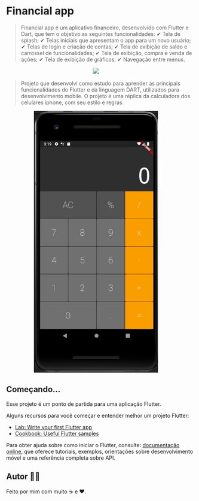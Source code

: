 # Financial app
> Financial app é um aplicativo financeiro, desenvolvido com Flutter e Dart, que tem o objetivo as seguintes funcionalidades:
✔ Tela de splash;
✔ Telas iniciais que apresentam o app para um novo usuário;
✔ Telas de login e criação de contas;
✔ Tela de exibição de saldo e carrossel de funcionalidades;
✔ Tela de exibição, compra e venda de ações;
✔ Tela de exibição de gráficos;
✔ Navegação entre menus.


<p align="center">
  <img src = "https://github.com/le-the-nardo/financial_app/blob/main/lib/images/welcome.gif" height="700">
  &nbsp;&nbsp;&nbsp;&nbsp;&nbsp;
</p>

  
> Projeto que desenvolvi como estudo para aprender as principais funcionalidades do Flutter e da linguagem DART, utilizados para desenvolvimento mobile. 
O projeto é uma réplica da calculadora dos celulares iphone, com seu estilo e regras.

<p align="center">
  <img src = "https://github.com/LeoZeza/Calculator-Flutter/blob/master/lib/assets/principal_screen.jpg" height="700">
  &nbsp;&nbsp;&nbsp;&nbsp;&nbsp;
</p>

## Começando...

Esse projeto é um ponto de partida para uma aplicação Flutter.

Alguns recursos para você começar e entender melhor um projeto Flutter:

- [Lab: Write your first Flutter app](https://flutter.dev/docs/get-started/codelab)
- [Cookbook: Useful Flutter samples](https://flutter.dev/docs/cookbook)

Para obter ajuda sobre como iniciar o Flutter, consulte:
[documentação online](https://flutter.dev/docs), que oferece tutoriais,
exemplos, orientações sobre desenvolvimento móvel e uma referência completa sobre API.



## Autor 👦🏻

Feito por mim com muito ☕ e ❤.